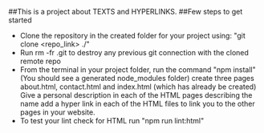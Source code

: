 ##This is a project about TEXTS and HYPERLINKS.
##Few steps to get started
- Clone the repository in the created folder for your project using: "git clone <repo_link> ./"
- Run rm -fr .git to destroy any previous git connection with the cloned remote repo
- From the terminal in your project folder, run the command "npm install" (You should see a generated node_modules folder)
create three pages about.html, contact.html and index.html (which has already be created)
Give a personal description in each of the HTML pages describing the name
add a hyper link in each of the HTML files to link you to the other pages in your website.
- To test your lint check for HTML run "npm run lint:html"
